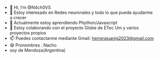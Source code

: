 - 👋 Hi, I’m @N4ch0VS
- 👀 Estoy interesado en Redes neuronales y todo lo que pueda ayudarme a crecer 
- 🌱 Actualmente estoy aprendiendo Phython/Javascript
- 💞️ Estoy colaborando con el proyecto Globe de ETec Um y varios proyectos propios
- 📫 Puedes contactarme mediante Gmail: herrerajuanig2023@gmail.com
- 😄 Pronombres : Nacho
- soy de Mendoza(Argentina)

